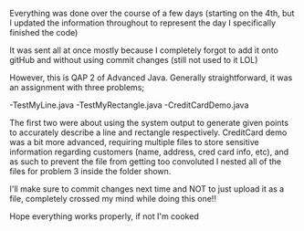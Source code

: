 Everything was done over the course of a few days (starting on the 4th, but I updated the information throughout to represent the day I specifically finished the code)

It was sent all at once mostly because I completely forgot to add it onto gitHub and without using commit changes (still not used to it LOL)

However, this is QAP 2 of Advanced Java. Generally straightforward, it was an assignment with three problems;

-TestMyLine.java
-TestMyRectangle.java
-CreditCardDemo.java

The first two were about using the system output to generate given points to accurately describe a line and rectangle respectively.
CreditCard demo was a bit more advanced, requiring multiple files to store sensitive information regarding customers (name, address, cred card info, etc), 
and as such to prevent the file from getting too convoluted I nested all of the files for problem 3 inside the folder shown.

I'll make sure to commit changes next time and NOT to just upload it as a file, completely crossed my mind while doing this one!!

Hope everything works properly, if not I'm cooked
